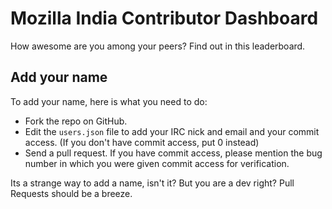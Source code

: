 # Mozilla India Contributor Dashboard

How awesome are you among your peers? Find out in this leaderboard.

## Add your name

To add your name, here is what you need to do:

* Fork the repo on GitHub.
* Edit the `users.json` file to add your IRC nick and email and your commit access. (If you don't have commit access, put 0 instead)
* Send a pull request. If you have commit access, please mention the bug number in which you were given commit access for verification.

Its a strange way to add a name, isn't it? But you are a dev right? Pull Requests should be a breeze.
